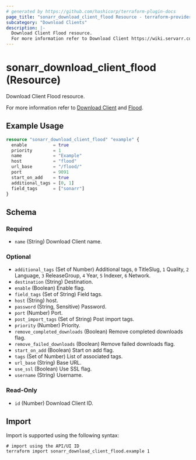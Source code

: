 ```yaml
---
# generated by https://github.com/hashicorp/terraform-plugin-docs
page_title: "sonarr_download_client_flood Resource - terraform-provider-sonarr"
subcategory: "Download Clients"
description: |-
  Download Client Flood resource.
  For more information refer to Download Client https://wiki.servarr.com/sonarr/settings#download-clients and Flood https://wiki.servarr.com/sonarr/supported#flood.
---
```


# sonarr_download_client_flood (Resource)

<!-- subcategory:Download Clients -->Download Client Flood resource.
For more information refer to [Download Client](https://wiki.servarr.com/sonarr/settings#download-clients) and [Flood](https://wiki.servarr.com/sonarr/supported#flood).

## Example Usage

```terraform
resource "sonarr_download_client_flood" "example" {
  enable          = true
  priority        = 1
  name            = "Example"
  host            = "flood"
  url_base        = "/flood/"
  port            = 9091
  start_on_add    = true
  additional_tags = [0, 1]
  field_tags      = ["sonarr"]
}
```

<!-- schema generated by tfplugindocs -->
## Schema

### Required

- `name` (String) Download Client name.

### Optional

- `additional_tags` (Set of Number) Additional tags, `0` TitleSlug, `1` Quality, `2` Language, `3` ReleaseGroup, `4` Year, `5` Indexer, `6` Network.
- `destination` (String) Destination.
- `enable` (Boolean) Enable flag.
- `field_tags` (Set of String) Field tags.
- `host` (String) host.
- `password` (String, Sensitive) Password.
- `port` (Number) Port.
- `post_import_tags` (Set of String) Post import tags.
- `priority` (Number) Priority.
- `remove_completed_downloads` (Boolean) Remove completed downloads flag.
- `remove_failed_downloads` (Boolean) Remove failed downloads flag.
- `start_on_add` (Boolean) Start on add flag.
- `tags` (Set of Number) List of associated tags.
- `url_base` (String) Base URL.
- `use_ssl` (Boolean) Use SSL flag.
- `username` (String) Username.

### Read-Only

- `id` (Number) Download Client ID.

## Import

Import is supported using the following syntax:

```shell
# import using the API/UI ID
terraform import sonarr_download_client_flood.example 1
```
